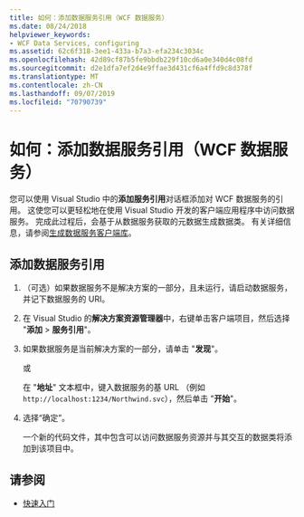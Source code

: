 ```yaml
---
title: 如何：添加数据服务引用（WCF 数据服务）
ms.date: 08/24/2018
helpviewer_keywords:
- WCF Data Services, configuring
ms.assetid: 62c6f318-3ee1-433a-b7a3-efa234c3034c
ms.openlocfilehash: 42d89cf87b5fe9bbdb229f10cd6a0e340d4c08fd
ms.sourcegitcommit: d2e1dfa7ef2d4e9ffae3d431cf6a4ffd9c8d378f
ms.translationtype: MT
ms.contentlocale: zh-CN
ms.lasthandoff: 09/07/2019
ms.locfileid: "70790739"
---
```

# <a name="how-to-add-a-data-service-reference-wcf-data-services"></a>如何：添加数据服务引用（WCF 数据服务）

您可以使用 Visual Studio 中的**添加服务引用**对话框添加对 WCF 数据服务的引用。 这使您可以更轻松地在使用 Visual Studio 开发的客户端应用程序中访问数据服务。 完成此过程后，会基于从数据服务获取的元数据生成数据类。 有关详细信息，请参阅[生成数据服务客户端库](generating-the-data-service-client-library-wcf-data-services.md)。

## <a name="add-a-data-service-reference"></a>添加数据服务引用

1. （可选）如果数据服务不是解决方案的一部分，且未运行，请启动数据服务，并记下数据服务的 URI。

2. 在 Visual Studio 的**解决方案资源管理器**中，右键单击客户端项目，然后选择 "**添加** > **服务引用**"。

3. 如果数据服务是当前解决方案的一部分，请单击 "**发现**"。

     或

     在 "**地址**" 文本框中，键入数据服务的基 URL （例如`http://localhost:1234/Northwind.svc`），然后单击 "**开始**"。

4. 选择“确定”。

     一个新的代码文件，其中包含可以访问数据服务资源并与其交互的数据类将添加到该项目中。

## <a name="see-also"></a>请参阅

- [快速入门](quickstart-wcf-data-services.md)
